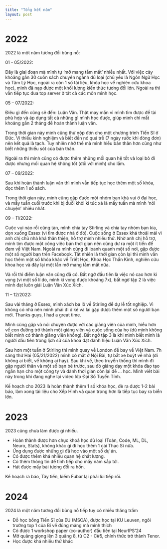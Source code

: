 ```yaml
---
title: "Tổng kết năm"
layout: post
---
```

# 2022
2022 là một năm tương đối bùng nổ:

01 - 05/2022: 

Đây là giai đoạn mà mình tự ‘mở mang tầm mắt’ nhiều nhất. Với việc cày khoảng gần 30 cuốn sách chuyên ngành đủ loại (chủ yếu là Ngôn Ngữ Học và Tâm Lý Học, ngoài ra còn 1 số tài liệu, khóa học về nghiên cứu khoa học), mình đã nạp được một khối lượng kiến thức tương đối lớn. Ngoài ra thì vẫn tiếp tục đua top server ở tât cả các môn mình học.

05 – 07/2022:

Điêu gì đến cũng sẽ đến: Luận Văn. Thật may mắn vì mình tìm được đề tài phù hợp và áp dụng tất cả những gì mình học được, giúp mình chỉ mất khoảng gần 2 tháng để hoàn thành luận văn.

Trong thời gian này mình cũng thử nộp đơn cho một chương trình Tiến Sĩ ở Đức. Vì thiếu kinh nghiệm và biết đến nó quá trễ (7 ngày rước khi đóng đơn) nên kết quả là tạch. Tuy nhiên nhờ thế mà mình hiểu bản thân hơn cũng như biết những thiếu sót của bản thân.

Ngoài ra thì mình cũng có được thêm những mối quan hệ tốt và loại bỏ đi được nhưng mối quan hệ không tốt (đối với mình) cho lắm.

07 – 09/2022:

Sau khi hoàn thành luận văn thì mình vẫn tiếp tục học thêm một số khóa, đọc thêm 1 số sách.

Trong thời gian này, mình cũng gặp được một nhóm bạn khá vui ở đại học, và mấy tuần cuối trước khi bị đuổi khỏi kí túc xá là mấy tuần mà mình ‘nói chuyện’ nhiều nhất.

09 – 11/2022:

Cuộc vui nào rồi cũng tàn, mình chia tay Stirling và chia tay nhóm bạn kia, dọn xuống Essex (vì tìm được nhà ở đó). Cuộc sống ở Essex khá thoải mái vì anh chị chủ nhà khá thân thiện, hỗ trợ mình nhiều thứ. Nhờ anh chị hỗ trợ, mình tìm được một công việc bán thời gian nên cũng dư ra một ít tiền để đem về Việt Nam. Ngoài ra mình cũng đi loanh quanh một số nơi, gặp được một số người bạn trên Facebook. Tất nhiên là thời gian còn lại thì mình vẫn học thêm một số khóa khác về Triết Học, Khoa Học Thần Kinh, nghiên cứu khoa học và đây lại một lần mở mang tầm mắt nữa.

Và rồi thì điểm luận văn cũng đã có. Bất ngờ đầu tiên là việc nó cao hơn kì vọng (vì một số lí do, mình kì vọng được khoảng 7x), bất ngờ tập 2 là việc mình đạt luôn giải Luận Văn Xúc Xích.

11 – 12/2022:

Sau vài tháng ở Essex, mình xách ba lô về Stirling để dự lễ tốt nghiệp. Vì không có nhà nên mình phải đi ở ké và lại gặp được thêm một số người bạn mới. Thanks guys, I had a great time.

Mình cũng gặp và nói chuyện được với các giảng viên của mình, hiểu hơn về con đường trở thành một giảng viên và cuộc sống của họ (dù mình không biết mình có thành giảng viên không). Bất ngờ tập 3 là khi mình biết mình là người đầu tiên trong lịch sử của khoa đạt danh hiệu Luận Văn Xúc Xích.

Sau hơn một tuần ở Stirling thì mình quay về London để bay về Việt Nam. 7h sáng thứ Hai (05/21/2022) mình có mặt ở Nội Bài, tự bắt xe buýt về nhà (đi không ai biết, về không ai hay). Sau khi về, theo truyền thống thì mình đi gặp người thân và một số bạn bè trước, sau đó giảng dạy một khóa đào tạo ngắn hạn cho một công ty và dành thời gian còn lại để … học. Mình viết bài này trong khi đang nghe lại video lớp Đại Số Tuyến Tính.

Kế hoạch cho 2023 là hoàn thành thêm 1 số khóa học, đẻ ra được 1-2 bài báo, làm xong tài liệu cho Xếp Hình và quan trọng hơn là tiếp tục bay ra biển lớn.

# 2023

2023 cũng chưa làm được gì nhiều.

- Hoàn thành được hơn chục khoá học đủ loại (Toán, Code, ML, DL, Neuro, Stats), không khác gì đi học thêm 1 cái Thạc Sĩ nữa.
- Ứng dụng được những gì đã học vào một số dự án.
- Có được thêm khá nhiều quan hệ chất lượng.
- Có thêm thông tin để tính tiếp cho mấy năm sắp tới.
- Hát được mấy bài tương đối ra hồn.

Kế hoạch ra báo, Tây tiến, kiếm Fubar lại phải lùi tiếp rồi.

# 2024

2024 là một năm tương đối bùng nổ tiếp tuy có nhiều thăng trầm

- Đỗ học bổng Tiến Sĩ của EU (MSCA), được học tại KU Leuven, ngôi trường top 1 của Bỉ về đúng mảng mà mình thích
- Có được 1 workshop paper (co-author) đầu tiên tại NeurIPS'24
- Mở quãng giọng lên 3 quãng 8, từ C2 - C#5, chính thức trở thành Tenor.
- Học được khá nhiều thứ khác


